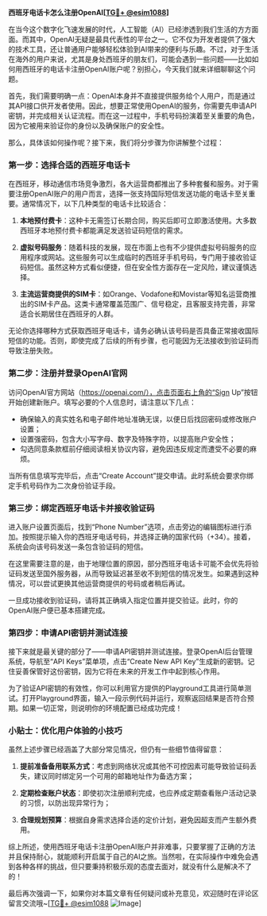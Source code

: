 **西班牙电话卡怎么注册OpenAI[[TG💪+ @esim1088](https://t.me/s/esim1088)]**

在当今这个数字化飞速发展的时代，人工智能（AI）已经渗透到我们生活的方方面面。而其中，OpenAI无疑是最具代表性的平台之一。它不仅为开发者提供了强大的技术工具，还让普通用户能够轻松体验到AI带来的便利与乐趣。不过，对于生活在海外的用户来说，尤其是身处西班牙的朋友们，可能会遇到一些问题——比如如何用西班牙的电话卡注册OpenAI账户呢？别担心，今天我们就来详细聊聊这个问题。

首先，我们需要明确一点：OpenAI本身并不直接提供服务给个人用户，而是通过其API接口供开发者使用。因此，想要正常使用OpenAI的服务，你需要先申请API密钥，并完成相关认证流程。而在这一过程中，手机号码扮演着至关重要的角色，因为它被用来验证你的身份以及确保账户的安全性。

那么，具体该如何操作呢？接下来，我们将分步骤为你讲解整个过程：

### 第一步：选择合适的西班牙电话卡

在西班牙，移动通信市场竞争激烈，各大运营商都推出了多种套餐和服务。对于需要注册OpenAI账户的用户而言，选择一张支持国际短信发送功能的电话卡至关重要。通常情况下，以下几种类型的电话卡比较适合：

1. **本地预付费卡**：这种卡无需签订长期合同，购买后即可立即激活使用。大多数西班牙本地预付费卡都能满足发送验证码短信的需求。
   
2. **虚拟号码服务**：随着科技的发展，现在市面上也有不少提供虚拟号码服务的应用程序或网站。这些服务可以生成临时的西班牙手机号码，专门用于接收验证码短信。虽然这种方式看似便捷，但在安全性方面存在一定风险，建议谨慎选择。

3. **主流运营商提供的SIM卡**：如Orange、Vodafone和Movistar等知名运营商推出的SIM卡产品。这类卡通常覆盖范围广、信号稳定，且客服支持完善，非常适合长期居住在西班牙的人群。

无论你选择哪种方式获取西班牙电话卡，请务必确认该号码是否具备正常接收国际短信的功能。否则，即使完成了后续的所有步骤，也可能因为无法接收到验证码而导致注册失败。

### 第二步：注册并登录OpenAI官网

访问OpenAI官方网站（https://openai.com/），点击页面右上角的“Sign Up”按钮开始创建新账户。填写必要的个人信息时，请注意以下几点：

- 确保输入的真实姓名和电子邮件地址准确无误，以便日后找回密码或修改账户设置；
- 设置强密码，包含大小写字母、数字及特殊字符，以提高账户安全性；
- 勾选同意条款框前仔细阅读相关协议内容，避免因违反规定而遭受不必要的麻烦。

当所有信息填写完毕后，点击“Create Account”提交申请。此时系统会要求你绑定手机号码作为二次身份验证手段。

### 第三步：绑定西班牙电话卡并接收验证码

进入账户设置页面后，找到“Phone Number”选项，点击旁边的编辑图标进行添加。按照提示输入你的西班牙电话号码，并选择正确的国家代码（+34）。接着，系统会向该号码发送一条包含验证码的短信。

在这里需要注意的是，由于地理位置的原因，部分西班牙电话卡可能不会优先将验证码发送至国外服务器，从而导致延迟甚至收不到短信的情况发生。如果遇到这种情况，可以尝试更换其他运营商提供的号码或者稍后再试。

一旦成功接收到验证码，请将其正确填入指定位置并提交验证。此时，你的OpenAI账户便已基本搭建完成。

### 第四步：申请API密钥并测试连接

接下来就是最关键的部分了——申请API密钥并测试连接。登录OpenAI后台管理系统，导航至“API Keys”菜单项，点击“Create New API Key”生成新的密钥。记住妥善保管好这份密钥，因为它将在未来的开发工作中起到核心作用。

为了验证API密钥的有效性，你可以利用官方提供的Playground工具进行简单测试。打开Playground界面，输入一段示例代码并运行，观察返回结果是否符合预期。如果一切正常，则说明你的环境配置已经成功完成！

### 小贴士：优化用户体验的小技巧

虽然上述步骤已经涵盖了大部分常见情况，但仍有一些细节值得留意：

1. **提前准备备用联系方式**：考虑到网络状况或其他不可控因素可能导致验证码丢失，建议同时绑定另一个可用的邮箱地址作为备选方案；
   
2. **定期检查账户状态**：即使初次注册顺利完成，也应养成定期查看账户活动记录的习惯，以防出现异常行为；
   
3. **合理规划预算**：根据自身需求选择合适的定价计划，避免因超支而产生额外费用。

综上所述，使用西班牙电话卡注册OpenAI账户并非难事，只要掌握了正确的方法并且保持耐心，就能顺利开启属于自己的AI之旅。当然啦，在实际操作中难免会遇到各种各样的挑战，但只要秉持积极乐观的态度去面对，就没有什么是解决不了的！

最后再次强调一下，如果你对本篇文章有任何疑问或补充意见，欢迎随时在评论区留言交流哦~[[TG💪+ @esim1088](https://t.me/s/esim1088) ![Image](https://i.postimg.cc/4NQfJmqS/Snipaste-2025-05-13-00-14-12.png)]